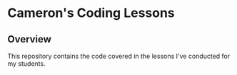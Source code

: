 # Cameron's Coding Lessons

## Overview
This repository contains the code covered in the lessons I've conducted for my students.